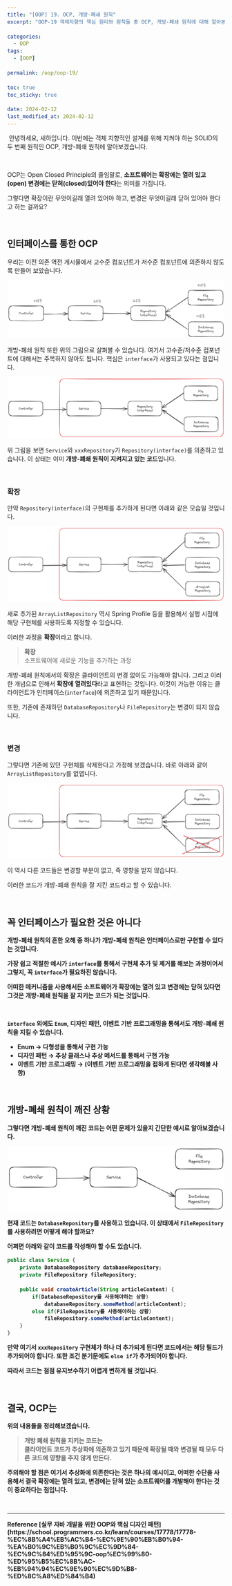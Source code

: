 ```yaml
---
title: "[OOP] 19. OCP, 개방-폐쇄 원칙"
excerpt: "OOP-19 객체지향의 핵심 원리와 원칙들 중 OCP, 개방-폐쇄 원칙에 대해 알아본다."

categories:
  - OOP
tags:
  - [OOP]

permalink: /oop/oop-19/

toc: true
toc_sticky: true

date: 2024-02-12
last_modified_at: 2024-02-12
---
```


&nbsp;안녕하세요, 새하입니다. 이번에는 객체 지향적인 설계를 위해 지켜야 하는 SOLID의 두 번째 원칙인 
OCP, 개방-폐쇄 원칙에 알아보겠습니다.  

<br>

OCP는 Open Closed Principle의 줄임말로, <b>소프트웨어는 확장에는 열려 있고(open) 변경에는 닫혀(closed)있어야 한다</b>는 
의미를 가집니다.  

그렇다면 확장이란 무엇이길래 열려 있어야 하고, 변경은 무엇이길래 닫혀 있어야 한다고 하는 걸까요?  

<br>

## 인터페이스를 통한 OCP

우리는 이전 의존 역전 게시물에서 고수준 컴포넌트가 저수준 컴포넌트에 의존하지 않도록 만들어 보았습니다.  

![개방폐쇄원칙-01.png](/assets/images/posts_img/study-oop/개방폐쇄원칙-01.png)

개방-폐쇄 원칙 또한 위의 그림으로 살펴볼 수 있습니다. 여기서 고수준/저수준 컴포넌트에 대해서는 주목하지 않아도 됩니다. 
핵심은 `interface`가 사용되고 있다는 점입니다.  

![개방폐쇄원칙-02.png](/assets/images/posts_img/study-oop/개방폐쇄원칙-02.png)

위 그림을 보면 `Service`와 `xxxRepository`가 `Repository(interface)`를 의존하고 있습니다. 
이 상태는 이미 <b>개방-폐쇄 원칙이 지켜지고 있는 코드</b>입니다.  

<br>

### 확장

만약 `Repository(interface)`의 구현체를 추가하게 된다면 아래와 같은 모습일 것입니다.  

![개방폐쇄원칙-03.png](/assets/images/posts_img/study-oop/개방폐쇄원칙-03.png)

새로 추가된 `ArrayListRepository` 역시 Spring Profile 등을 활용해서 실행 시점에 
해당 구현체를 사용하도록 지정할 수 있습니다.  

이러한 과정을 <b>확장</b>이라고 합니다.  

> <b>확장</b>  
> 소프트웨어에 새로운 기능을 추가하는 과정  

개방-폐쇄 원칙에서의 확장은 클라이언트의 변경 없이도 가능해야 합니다. 그리고 이러한 개념으로 인해서 
<b>확장에 열려있다</b>라고 표현하는 것입니다. 이것이 가능한 이유는 
클라이언트가 인터페이스(`interface`)에 의존하고 있기 때문입니다.  

또한, 기존에 존재하던 `DatabaseRepository`나 `FileRepository`는 변경이 되지 않습니다.  

<br>

### 변경

그렇다면 기존에 있던 구현체를 삭제한다고 가정해 보겠습니다. 바로 아래와 같이 `ArrayListRepository`를 없앱니다.  

![개방폐쇄원칙-04.png](/assets/images/posts_img/study-oop/개방폐쇄원칙-04.png)

이 역시 다른 코드들은 변경할 부분이 없고, 즉 영향을 받지 않습니다.  

이러한 코드가 개방-폐쇄 원칙을 잘 지킨 코드라고 할 수 있습니다.  

<br>

## 꼭 인터페이스가 필요한 것은 아니다

<b>개방-폐쇄 원칙의 흔한 오해<b> 중 하나가 개방-폐쇄 원칙은 인터페이스로만 구현할 수 있다는 것입니다.  

가장 쉽고 적절한 예시가 `interface`를 통해서 구현체 추가 및 제거를 해보는 과정이어서 그렇지, 꼭 `interface`가 
필요하진 않습니다.  

어떠한 메커니즘을 사용해서든 <b>소프트웨어가 확장에는 열려 있고 변경에는 닫혀 있다</b>면 그것은 
개방-폐쇄 원칙을 잘 지키는 코드가 되는 것입니다.  

<br>

`interface` 외에도 `Enum`, 디자인 패턴, 이벤트 기반 프로그래밍을 통해서도 개방-폐쇄 원칙을 지킬 수 있습니다.  

- Enum &rarr; 다형성을 통해서 구현 가능
- 디자인 패턴 &rarr; 추상 클래스나 추상 메서드를 통해서 구현 가능
- 이벤트 기반 프로그래밍 &rarr; (이벤트 기반 프로그래밍을 접하게 된다면 생각해볼 사항) 

<br>

## 개방-폐쇄 원칙이 깨진 상황

그렇다면 개방-폐쇄 원칙이 깨진 코드는 어떤 문제가 있을지 간단한 예시로 알아보겠습니다.  

![개방폐쇄원칙-05.png](/assets/images/posts_img/study-oop/개방폐쇄원칙-05.png)

현재 코드는 `DatabaseRepository`를 사용하고 있습니다. 이 상태에서 `FileRepository`를 
사용하려면 어떻게 해야 할까요?  

어쩌면 아래와 같이 코드를 작성해야 할 수도 있습니다.  

```java
public class Service {
    private DatabaseRepository databaseRepository;
    private FileRepository fileRepository;
    
    public void createArticle(String articleContent) {
        if(DatabaseRepository를 사용해야하는 상황)
            databaseRepository.someMethod(articleContent);
        else if(FileRepository를 사용해야하는 상황)
            fileRepository.someMethod(articleContent);
    }
}
```

만약 여기서 `xxxRepository` 구현체가 하나 더 추가되게 된다면 코드에서는 해당 필드가 추가되어야 합니다. 
또한 조건 분기문에도 `else if`가 추가되어야 합니다.  

따라서 코드는 <b>점점 유지보수하기 어렵게</b> 변하게 될 것입니다.  

<br>

## 결국, OCP는

위의 내용들을 정리해보겠습니다.   

> <b>개방 폐쇄 원칙을 지키는 코드</b>는  
> 클라이언트 코드가 추상화에 의존하고 있기 때문에 확장될 때와 변경될 때 모두 
> 다른 코드에 영향을 주지 않게 만든다.  

주의해야 할 점은 여기서 추상화에 의존한다는 것은 하나의 예시이고, 어떠한 수단을 사용해서 
결국 확장에는 열려 있고, 변경에는 닫혀 있는 소프트웨어를 개발해야 한다는 것이 중요하다는 점입니다.  



<br>

<hr>
<b>Reference</b>  
[실무 자바 개발을 위한 OOP와 핵심 디자인 패턴](https://school.programmers.co.kr/learn/courses/17778/17778-%EC%8B%A4%EB%AC%B4-%EC%9E%90%EB%B0%94-%EA%B0%9C%EB%B0%9C%EC%9D%84-%EC%9C%84%ED%95%9C-oop%EC%99%80-%ED%95%B5%EC%8B%AC-%EB%94%94%EC%9E%90%EC%9D%B8-%ED%8C%A8%ED%84%B4)  
